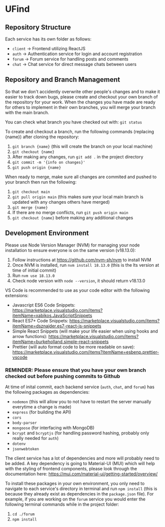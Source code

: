 # UFind

## Repository Structure

Each service has its own folder as follows:
- `client` -> Frontend utilizing ReactJS
- `auth` -> Authentication service for login and account registration
- `forum` -> Forum service for handling posts and comments
- `chat` -> Chat service for direct message chats between users

## Repository and Branch Management

So that we don't accidently overwrite other people's changes and to make it easier to track down bugs, please create and checkout your own branch of the repository for your work. When the changes you have made are ready for others to implement in their own branches, you will merge your branch with the main branch.

You can check what branch you have checked out with: `git status`

To create and checkout a branch, run the following commands (replacing {name}) after cloning the repository:
1. `git branch {name}` (this will create the branch on your local machine)
2. `git checkout {name}` 
3. After making any changes, run `git add .` in the project directory
4. `git commit -m '{info on changes}'`
5. `git push origin {name}`

When ready to merge, make sure all changes are commited and pushed to your branch then run the following:
1. `git checkout main`
2. `git pull origin main` (this makes sure your local main branch is updated with any changes others have merged)
3. `git merge {name}` 
4. If there are no merge conflicts, run `git push origin main`
5. `git checkout {name}` before making any additional changes


## Development Environment

Please use Node Version Manager (NVM) for managing your node installation to ensure everyone is on the same version (v18.13.0):
1. Follow instructions at https://github.com/nvm-sh/nvm to install NVM
2. Once NVM is installed, run `nvm install 18.13.0` (this is the lts version at time of initial commit)
3. Run `nvm use 18.13.0`
4. Check node version with `node --version`, it should return v18.13.0

VS Code is recommended to use as your code editor with the following extensions:
- Javascript ES6 Code Snippets: https://marketplace.visualstudio.com/items?itemName=xabikos.JavaScriptSnippets
- React ES7+ Code Snippets: https://marketplace.visualstudio.com/items?itemName=dsznajder.es7-react-js-snippets
- Simple React Snippets (will make your life easier when using hooks and arrow functions): https://marketplace.visualstudio.com/items?itemName=burkeholland.simple-react-snippets
- Prettier (will auto format code to be more readable on save): https://marketplace.visualstudio.com/items?itemName=esbenp.prettier-vscode 

### REMINDER: Please ensure that you have your own branch checked out before pushing commits to Github

At time of inital commit, each backend service (`auth`, `chat`, and `forum`) has the following packages as dependencies:
- `nodemon` (this will allow you to not have to restart the server manually everytime a change is made)
- `express` (for building the API)
- `cors`
- `body-parser`
- `mongoose` (for interfacing with MongoDB)
- `bcrypt` and `bcryptjs` (for handling password hashing, probably only really needed for `auth`)
- `dotenv`
- `jsonwebtoken`

The client service has a lot of dependencies and more will probably need to be added. A key dependency is going to Material-UI (MUI) which will help with the styling of frontend components, please look through the documentation here: https://mui.com/material-ui/getting-started/overview/

To install these packages in your own environment, you only need to navigate to each service's directory in terminal and run `npm install` (this is because they already exist as dependencies in the `package.json` file). For example, if you are working on the `forum` service you would enter the following terminal commands while in the project folder:
1. `cd ./forum`
2. `npm install`
